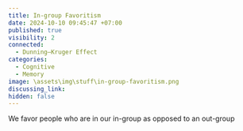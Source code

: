 ```yaml
---
title: In-group Favoritism
date: 2024-10-10 09:45:47 +07:00
published: true
visibility: 2
connected:
  - Dunning–Kruger Effect
categories:
  - Cognitive
  - Memory
image: \assets\img\stuff\in-group-favoritism.png
discussing_link: 
hidden: false
---
```


We favor people who are in our in-group as opposed to an out-group